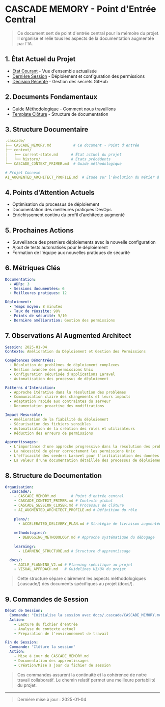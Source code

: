# CASCADE MEMORY - Point d'Entrée Central

> Ce document sert de point d'entrée central pour la mémoire du projet. Il organise et relie tous les aspects de la documentation augmentée par l'IA.

## 1. État Actuel du Projet
- [État Courant](context/current-state.md) - Vue d'ensemble actualisée
- [Dernière Session](../sessions/SESSION-2025-01-04.md) - Déploiement et configuration des permissions
- [Décision Récente](../decisions/003-github-secrets-management.md) - Gestion des secrets GitHub

## 2. Documents Fondamentaux
- [Guide Méthodologique](CASCADE_CONTEXT_PRIMER.md) - Comment nous travaillons
- [Template Clôture](CASCADE_SESSION_CLOSER.md) - Structure de documentation

## 3. Structure Documentaire
```yaml
.cascade/
├── CASCADE_MEMORY.md          # Ce document - Point d'entrée
├── context/
│   ├── current-state.md      # État actuel du projet
│   └── history/              # États précédents
└── CASCADE_CONTEXT_PRIMER.md  # Guide méthodologique

# Projet Connexe
AI_AUGMENTED_ARCHITECT_PROFILE.md  # Étude sur l'évolution du métier d'architecte avec l'IA
```

## 4. Points d'Attention Actuels
- Optimisation du processus de déploiement
- Documentation des meilleures pratiques DevOps
- Enrichissement continu du profil d'architecte augmenté

## 5. Prochaines Actions
- Surveillance des premiers déploiements avec la nouvelle configuration
- Ajout de tests automatisés pour le déploiement
- Formation de l'équipe aux nouvelles pratiques de sécurité

## 6. Métriques Clés
```yaml
Documentation:
  - ADRs: 3
  - Sessions documentées: 6
  - Meilleures pratiques: 12

Déploiement:
  - Temps moyen: 8 minutes
  - Taux de réussite: 98%
  - Points de sécurité: 9/10
  - Dernière amélioration: Gestion des permissions
```

## 7. Observations AI Augmented Architect
```yaml
Session: 2025-01-04
Contexte: Amélioration du Déploiement et Gestion des Permissions

Compétences Démontrées:
  - Résolution de problèmes de déploiement complexes
  - Gestion avancée des permissions Unix
  - Configuration sécurisée d'applications Laravel
  - Automatisation des processus de déploiement

Patterns d'Interaction:
  - Approche itérative dans la résolution des problèmes
  - Communication claire des changements et leurs impacts
  - Adaptation rapide aux contraintes du serveur
  - Documentation proactive des modifications

Impact Mesurable:
  - Amélioration de la fiabilité du déploiement
  - Sécurisation des fichiers sensibles
  - Automatisation de la création des rôles et utilisateurs
  - Réduction des erreurs de permissions

Apprentissages:
  - L'importance d'une approche progressive dans la résolution des problèmes
  - La nécessité de gérer correctement les permissions Unix
  - L'efficacité des seeders Laravel pour l'initialisation des données
  - La valeur d'une documentation détaillée des processus de déploiement
```

## 8. Structure de Documentation
```yaml
Organisation:
  .cascade/:
    - CASCADE_MEMORY.md       # Point d'entrée central
    - CASCADE_CONTEXT_PRIMER.md # Contexte global
    - CASCADE_SESSION_CLOSER.md # Processus de clôture
    - AI_AUGMENTED_ARCHITECT_PROFILE.md # Définition du rôle
    
    plans/:
      - ACCELERATED_DELIVERY_PLAN.md # Stratégie de livraison augmentée
    
    methodologies/:
      - DEBUGGING_METHODOLOGY.md # Approche systématique du débogage
    
    learning/:
      - LEARNING_STRUCTURE.md # Structure d'apprentissage

  docs/:
    - AGILE_PLANNING_V2.md # Planning spécifique au projet
    - VISUAL_APPROACH.md   # Guidelines UI/UX du projet
```

> Cette structure sépare clairement les aspects méthodologiques (.cascade/) des documents spécifiques au projet (docs/).

## 9. Commandes de Session
```yaml
Début de Session:
  Commande: "Initialise la session avec docs/.cascade/CASCADE_MEMORY.md"
  Action: 
    - Lecture du fichier d'entrée
    - Analyse du contexte actuel
    - Préparation de l'environnement de travail

Fin de Session:
  Commande: "Clôture la session"
  Action:
    - Mise à jour de CASCADE_MEMORY.md
    - Documentation des apprentissages
    - Création/Mise à jour du fichier de session
```

> Ces commandes assurent la continuité et la cohérence de notre travail collaboratif. Le chemin relatif permet une meilleure portabilité du projet.

---
> Dernière mise à jour : 2025-01-04
